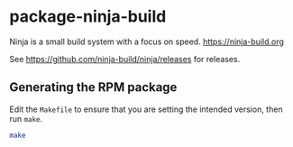 # package-ninja-build

Ninja is a small build system with a focus on speed. <https://ninja-build.org>

See <https://github.com/ninja-build/ninja/releases> for releases.

## Generating the RPM package

Edit the `Makefile` to ensure that you are setting the intended version, then run `make`.

```bash
make
```
